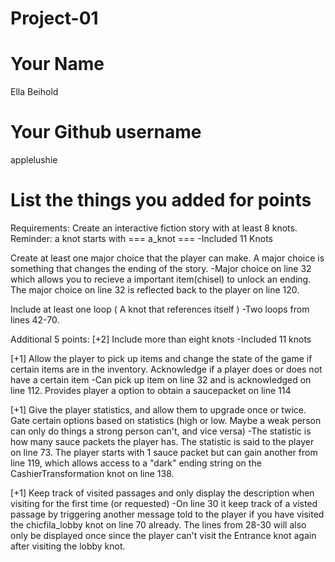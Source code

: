 # Project-01

# Your Name
Ella Beihold

# Your Github username
applelushie

# List the things you added for points
Requirements:
Create an interactive fiction story with at least 8 knots. Reminder: a knot starts with === a_knot ===
-Included 11 Knots

Create at least one major choice that the player can make. A major choice is something that changes the ending of the story.
-Major choice on line 32 which allows you to recieve a important item(chisel) to unlock an ending. The major choice on line 32 is reflected back to the player on line 120.

Include at least one loop ( A knot that references itself )
-Two loops from lines 42-70.


Additional 5 points:
[+2] Include more than eight knots
-Included 11 knots

[+1] Allow the player to pick up items and change the state of the game if certain items are in the inventory. Acknowledge if a player does or does not have a certain item
-Can pick up item on line 32 and is acknowledged on line 112. Provides player a option to obtain a saucepacket on line 114

[+1] Give the player statistics, and allow them to upgrade once or twice. Gate certain options based on statistics (high or low. Maybe a weak person can only do things a strong person can't, and vice versa)
-The statistic is how many sauce packets the player has. The statistic is said to the player on line 73. The player starts with 1 sauce packet but can gain another from line 119, which allows access to a "dark" ending string on the CashierTransformation knot on line 138.

[+1] Keep track of visited passages and only display the description when visiting for the first time (or requested)
-On line 30 it keep track of a visted passage by triggering another message told to the player if you have visited the chicfila_lobby knot on line 70 already. The lines from 28-30 will also only be displayed once since the player can't visit the Entrance knot again after visiting the lobby knot.